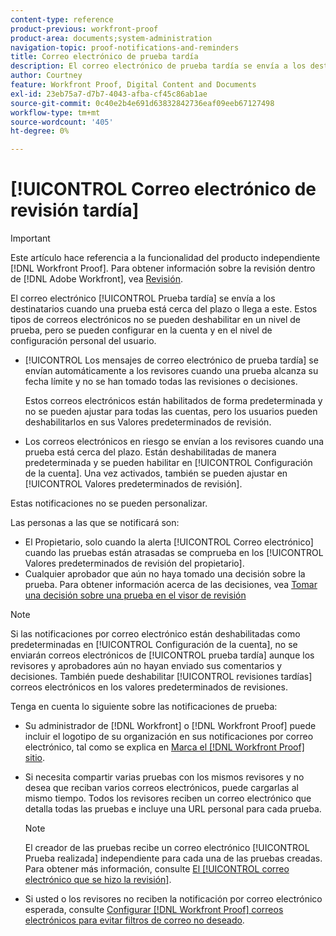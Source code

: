 ```yaml
---
content-type: reference
product-previous: workfront-proof
product-area: documents;system-administration
navigation-topic: proof-notifications-and-reminders
title: Correo electrónico de prueba tardía
description: El correo electrónico de prueba tardía se envía a los destinatarios cuando una prueba está cerca del plazo o alcanza este. Estos tipos de correos electrónicos no se pueden deshabilitar en un nivel de prueba, pero se pueden configurar en la cuenta y en el nivel de configuración personal del usuario.
author: Courtney
feature: Workfront Proof, Digital Content and Documents
exl-id: 23eb75a7-d7b7-4043-afba-cf45c86ab1ae
source-git-commit: 0c40e2b4e691d63832842736eaf09eeb67127498
workflow-type: tm+mt
source-wordcount: '405'
ht-degree: 0%

---
```


# [!UICONTROL Correo electrónico de revisión tardía]

>[!IMPORTANT]
>
>Este artículo hace referencia a la funcionalidad del producto independiente [!DNL Workfront Proof]. Para obtener información sobre la revisión dentro de [!DNL Adobe Workfront], vea [Revisión](../../../review-and-approve-work/proofing/proofing.md).

El correo electrónico [!UICONTROL Prueba tardía] se envía a los destinatarios cuando una prueba está cerca del plazo o llega a este. Estos tipos de correos electrónicos no se pueden deshabilitar en un nivel de prueba, pero se pueden configurar en la cuenta y en el nivel de configuración personal del usuario.

* [!UICONTROL Los mensajes de correo electrónico de prueba tardía] se envían automáticamente a los revisores cuando una prueba alcanza su fecha límite y no se han tomado todas las revisiones o decisiones.

  Estos correos electrónicos están habilitados de forma predeterminada y no se pueden ajustar para todas las cuentas, pero los usuarios pueden deshabilitarlos en sus Valores predeterminados de revisión.

* Los correos electrónicos en riesgo se envían a los revisores cuando una prueba está cerca del plazo. Están deshabilitadas de manera predeterminada y se pueden habilitar en [!UICONTROL Configuración de la cuenta]. Una vez activados, también se pueden ajustar en [!UICONTROL Valores predeterminados de revisión].

Estas notificaciones no se pueden personalizar.

Las personas a las que se notificará son:

* El Propietario, solo cuando la alerta [!UICONTROL Correo electrónico] cuando las pruebas están atrasadas se comprueba en los [!UICONTROL Valores predeterminados de revisión del propietario].
* Cualquier aprobador que aún no haya tomado una decisión sobre la prueba. Para obtener información acerca de las decisiones, vea [Tomar una decisión sobre una prueba en el visor de revisión](../../../review-and-approve-work/proofing/reviewing-proofs-within-workfront/make-a-decision-on-a-proof/make-decisions-on-proof.md)

>[!NOTE]
>
>Si las notificaciones por correo electrónico están deshabilitadas como predeterminadas en [!UICONTROL Configuración de la cuenta], no se enviarán correos electrónicos de [!UICONTROL prueba tardía] aunque los revisores y aprobadores aún no hayan enviado sus comentarios y decisiones. También puede deshabilitar [!UICONTROL revisiones tardías] correos electrónicos en los valores predeterminados de revisiones.

Tenga en cuenta lo siguiente sobre las notificaciones de prueba:

* Su administrador de [!DNL Workfront] o [!DNL Workfront Proof] puede incluir el logotipo de su organización en sus notificaciones por correo electrónico, tal como se explica en [Marca el [!DNL Workfront Proof] sitio](../../../workfront-proof/wp-acct-admin/branding/brand-wp-site.md).
* Si necesita compartir varias pruebas con los mismos revisores y no desea que reciban varios correos electrónicos, puede cargarlas al mismo tiempo. Todos los revisores reciben un correo electrónico que detalla todas las pruebas e incluye una URL personal para cada prueba.

  >[!NOTE]
  >
  >El creador de las pruebas recibe un correo electrónico [!UICONTROL Prueba realizada] independiente para cada una de las pruebas creadas. Para obtener más información, consulte [El [!UICONTROL correo electrónico que se hizo la revisión]](../../../workfront-proof/wp-emailsntfctns/proof-notifications-and-reminders/proof-made-email.md).

* Si usted o los revisores no reciben la notificación por correo electrónico esperada, consulte [Configurar [!DNL Workfront Proof] correos electrónicos para evitar filtros de correo no deseado](../../../workfront-proof/wp-emailsntfctns/avoiding-spam-filters/configure-wp-emails-avoid-spam-filters.md).
